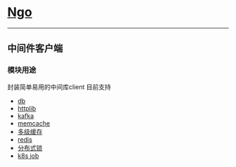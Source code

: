 # [Ngo](https://github.com/NetEase-Media/ngo)

---
## 中间件客户端
### 模块用途
封装简单易用的中间库client
目前支持
* [db](db.md)
* [httplib](httplib.md)
* [kafka](kafka.md)
* [memcache](memcache.md)
* [多级缓存](multicache.md)
* [redis](redis.md)
* [分布式锁](dlock.md)
* [k8s job](k8sjob.md)
